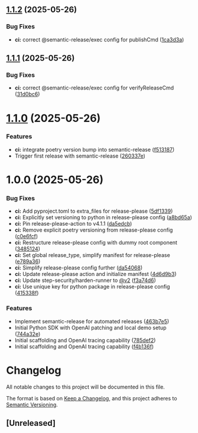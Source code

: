 ## [1.1.2](https://github.com/captaindpt/aep-otel/compare/aep-otel@v1.1.1...aep-otel@v1.1.2) (2025-05-26)


### Bug Fixes

* **ci:** correct @semantic-release/exec config for publishCmd ([1ca3d3a](https://github.com/captaindpt/aep-otel/commit/1ca3d3abe5f0c5e5b875091450bb12784e225902))

## [1.1.1](https://github.com/captaindpt/aep-otel/compare/aep-otel@v1.1.0...aep-otel@v1.1.1) (2025-05-26)


### Bug Fixes

* **ci:** correct @semantic-release/exec config for verifyReleaseCmd ([31d0bc6](https://github.com/captaindpt/aep-otel/commit/31d0bc6d2660ec0f7964642d8047955dfea40871))

# [1.1.0](https://github.com/captaindpt/aep-otel/compare/aep-otel@v1.0.0...aep-otel@v1.1.0) (2025-05-26)


### Features

* **ci:** integrate poetry version bump into semantic-release ([f513187](https://github.com/captaindpt/aep-otel/commit/f513187cd90e50565c7df2b2d85f0c58d8c6caa1))
* Trigger first release with semantic-release ([260337e](https://github.com/captaindpt/aep-otel/commit/260337e09e8c5994086b0d33a7ea6c5c78e30fe7))

# 1.0.0 (2025-05-26)


### Bug Fixes

* **ci:** Add pyproject.toml to extra_files for release-please ([5df1339](https://github.com/captaindpt/aep-otel/commit/5df133954ee4b7630cf9cb2d40da69ea0d85cb2b))
* **ci:** Explicitly set versioning to python in release-please config ([a8bd65a](https://github.com/captaindpt/aep-otel/commit/a8bd65af88b1a4861f9eac49042978c8befdb142))
* **ci:** Pin release-please-action to v4.1.1 ([da5edcb](https://github.com/captaindpt/aep-otel/commit/da5edcb2e76b6ccf567eb10789da2f8990947b1b))
* **ci:** Remove explicit poetry versioning from release-please config ([c0e6fcf](https://github.com/captaindpt/aep-otel/commit/c0e6fcf223072ed95ed92e1c04975a062a56ced0))
* **ci:** Restructure release-please config with dummy root component ([3485124](https://github.com/captaindpt/aep-otel/commit/3485124b15dabbfbd8aea26036048d2486e69e7d))
* **ci:** Set global release_type, simplify manifest for release-please ([e789a36](https://github.com/captaindpt/aep-otel/commit/e789a3652a58afeca44224984d3ddb7e3c901e21))
* **ci:** Simplify release-please config further ([da54068](https://github.com/captaindpt/aep-otel/commit/da54068730da573ba055ebf08b712b39314e87b6))
* **ci:** Update release-please action and initialize manifest ([4d6d9b3](https://github.com/captaindpt/aep-otel/commit/4d6d9b3a4fde92cf1e0a825d4517430f343dc376))
* **ci:** Update step-security/harden-runner to [@v2](https://github.com/v2) ([f3a74d6](https://github.com/captaindpt/aep-otel/commit/f3a74d6bb6c34e6625f5129f8402a0bb2889991f))
* **ci:** Use unique key for python package in release-please config ([415338f](https://github.com/captaindpt/aep-otel/commit/415338fea63e05d10a53a73ca97a7bb53ba90b54))


### Features

* Implement semantic-release for automated releases ([463b7e5](https://github.com/captaindpt/aep-otel/commit/463b7e50347bf239333e81226289cbd2c2953bd4))
* Initial Python SDK with OpenAI patching and local demo setup ([744a32e](https://github.com/captaindpt/aep-otel/commit/744a32e69137bfa34665d9ffc4be3a3d4d2765a1))
* Initial scaffolding and OpenAI tracing capability ([785def2](https://github.com/captaindpt/aep-otel/commit/785def2f16423c3e26bdd527d732a41edb812e4d))
* Initial scaffolding and OpenAI tracing capability ([f4b136f](https://github.com/captaindpt/aep-otel/commit/f4b136f67c2f869e91e9594d36e925810a6e08e0))

# Changelog

All notable changes to this project will be documented in this file.

The format is based on [Keep a Changelog](https://keepachangelog.com/en/1.0.0/),
and this project adheres to [Semantic Versioning](https://semver.org/spec/v2.0.0.html).

## [Unreleased]
